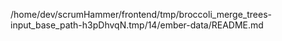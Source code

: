 /home/dev/scrumHammer/frontend/tmp/broccoli_merge_trees-input_base_path-h3pDhvqN.tmp/14/ember-data/README.md